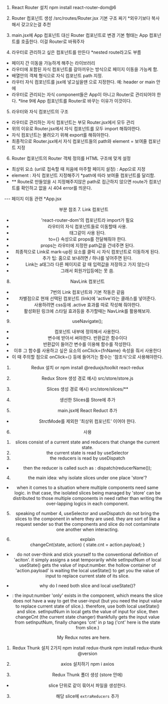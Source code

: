 1. React Router 설치
npm install react-router-dom@6

2. Router 컴포넌트 생성
/src/routes/Router.jsx
기본 구조 짜기 *외우기보다 복사해서 갖고오는걸 추천

3. main.jsx에 App 컴포넌트 대신 Router 컴포넌트로 변경
기본 형태는 App 컴포넌트를 호출한다. 이걸 Router로 바꿔주자

4. 라우터로 관리하고 싶은 컴포넌트를 만든다 *nested route라고도 부름
- 페이지 간 이동을 가능하게 해주는 라이브러리
- 라우터에 포함된 자식 컴포넌트를 갈아끼우는 방식으로 페이지 이동을 가능케 함.
- 배열안의 객체 형식으로 자식 컴포넌트 path 지정.
- 라우터 자식 컴포넌트를 jsx에 넣고싶을땐 <Outlet> 으로 지정한다. 예: header or main 안에
- 라우터로 관리되는 자식 component들은 App이 아니고 Router로 관리되어야 한다. *line 9에 App 컴포넌트를 Router로 바꾸는 이유가 이것이다.

5. 라우터와 자식 컴포넌트의 구조 
- 라우터로 관리하는 자식 컴포넌트는 부모 Router.jsx에서 모두 관리
- 위의 이유로 Router.jsx에서 자식 컴포넌트를 모두 import 해줘야한다.
- 자식 컴포넌트는 불려오기 위해 export를 해줘야한다.
- 최종적으로 Router.jsx에서 자식 컴포넌트들의 path와 element = 보여줄 컴포넌트 지정

6. Router 컴포넌트의 Router 객체 정의를 HTML 구조에 맞게 설정
- 최상위 요소 (url로 접속할 때 처음에 마주할 페이지 설정) : App으로 지정
- element : 자식 컴포넌트 지정해주기 *path에 따라 보여줄 컴포넌트를 달리함.
- ** Route로 만들었을 시 지정해주지않은 path로 접근하지 않으면 route가 컴포넌트를 확인하고
    없을 시 404 error를 띄운다.

--- 페이지 이동 관련
*App.jsx <header> 부분 참조
7. Link 컴포넌트
- 'react-router-dom'의 컴포넌트라 import가 필요
- 라우터의 자식 컴포넌트들로 이동할때 사용.
- <a> 태그같이 사용 된다.
- to={} 속성으로 props를 전달해줘야 한다.
- props는 라우터에 지정한 path값을 건네주면 된다.
- 최종적으로 Link로 mark-up된 요소를 클릭 시 자식 컴포넌트로 이동하게 된다.
- 추가 팁: 홈으로 보내려면 / 하나를 넣어주면 된다.
- Link는 a태그라 다른 페이지로 갈 때 입력값을 저장하고 가지 않는다
- 그래서 회원가입등에는 못 씀.

8. NavLink 컴포넌트
- 7번의 Link 컴포넌트와 기본 작동은 같음
- 차별점으로 현재 선택된 컴포넌트 (link)에 'active'라는 클래스를 넣어준다.
- 사용하려면 css등에 .active 효과를 따로 작성해 줘야한다.
- 활성화된 링크에 스타일 효과등을 추가할때는 NavLink를 활용해보자.

9. useNavigate();
- 컴포넌트 내부에 정의해서 사용한다.
- 변수에 받아서 써야한다. 반환값은 함수이다
- 반환값이 들어간 변수를 이용해 함수를 작성한다.
- 이후 그 함수를 사용하고 싶은 요소의 onClick={fnName} 속성을 줘서 사용한다
- 이 때 주의할 점으로 onClick={} 등에 들어가는 함수는 '참조식'으로 사용해야한다. 

<!-- Redux -->
<!-- 상태 관리 라이브러리, 중앙 집중식 상태관리 패턴 구현-->
1. Redux 설치
or npm install @reduxjs/toolkit react-redux

2. Redux Store 생성
경로 예시) src/store/store.js

3. Slices 생성
경로 예시) src/store/slices/**

4. 생선한 Slices를 Store에 추가

5. main.jsx에 React Reduct <Provider> 추가
- StrctMode를 제외한 '최상위 컴포넌트' 이어야 한다.

6. 사용

<!-- slices, reducers. why use them? -->
1. slices consist of a current state and reducers that change the current state.
2. the current state is read by useSelector
3. the reducers is read by useDispatch
 - then the reducer is called such as : dispatch(reducerName());

4. the main idea: why isolate slices under one place 'store'?
- when it comes to a situation where multiple components need same logic. in that case, the isolated slices being managed by 'store' can be distributed to those multiple components in need rather than writing the over-lapping logics in each component.

5. speaking of number 4, useSelector and useDispatch do not bring the slices to the component in where they are used. they are sort of like a request sender so that the components and slice do not contaminate one another when interacting.

6. explain  
        changeCnt(state, action) {
            state.cnt = action.payload;
    }
- do not over-think and stick yourself to the conventional definition of 'aciton'. it simply assigns a seat temporarily while setInputNum of local useState() gets the value of input:number. the hollow container of 'action.payload' is waiting the local useState() to get you the value of input to replace current state of its slice.

- why do I need both slice and local useState()?
- : the input:number 'only' exists in the component, which means the slice does not have a way to get the user-input (but you need the input value to replace current state of slice.). therefore, use both local useState() and slice. setInputNum in local gets the value of input for slice, then changeCnt (the current state changer) thankfully gets the input value from setInputNum, finally changes 'cnt' in p tag ('cnt' here is the state from slice.)

My Redux notes are here.

<!-- Redux Thunk -->
1. Redux Thunk 설치 2가지
npm install redux-thunk
npm install redux-thunk @version

2. axios 설치하기
npm i axios


2. Redux Thunk 폴더 생성 (store 안에)
- slice 단위로 같이 묶어서 파일을 생성한다.

3. 해당 slice에 `extraReducers` 추가